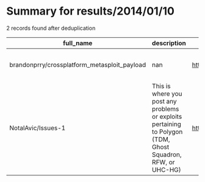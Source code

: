 
# Summary for results/2014/01/10
    
2 records found after deduplication

| full_name | description | html_url | matched_list | matched_count | pushed_at | size | stargazers_count | language | forks_count |
|----------------------------------------------|-------------------------------------------------------------------------------------------------------------|-----------------------------------------------------------------|---------------------------------------------|-----------------|---------------------------|--------|--------------------|------------|---------------|
| brandonprry/crossplatform_metasploit_payload | nan | https://github.com/brandonprry/crossplatform_metasploit_payload | ['metasploit module OR metasploit payload'] | 1 | 2014-01-10 02:34:23+00:00 | 116 | 1 | nan | 1 |
| NotalAvic/Issues-1 | This is where you post any problems or exploits pertaining to Polygon (TDM, Ghost Squadron, RFW, or UHC-HG) | https://github.com/NotalAvic/Issues-1 | ['exploit'] | 1 | 2014-01-10 08:01:40+00:00 | 0 | 0 | nan | 0 |
